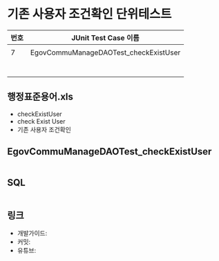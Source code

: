 # 기존 사용자 조건확인 단위테스트

|번호|JUnit Test Case 이름|
|-|-|
|||
|7|EgovCommuManageDAOTest_checkExistUser|
|||
|||
|||
|||
|||
|||
|||

## 행정표준용어.xls

- checkExistUser
- check Exist User
- 기존 사용자 조건확인

## EgovCommuManageDAOTest_checkExistUser

```java

```

## SQL

```sql

```

## 링크

- 개발가이드: 
- 커밋: 
- 유튜브: 
